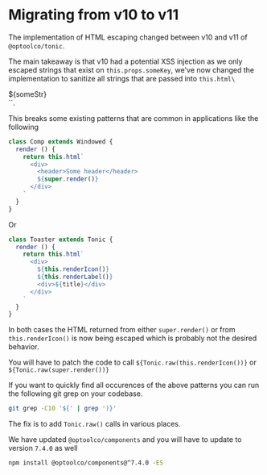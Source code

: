 # Migrating from v10 to v11

The implementation of HTML escaping changed between v10 and v11
of `@optoolco/tonic`.

The main takeaway is that v10 had a potential XSS injection as
we only escaped strings that exist on `this.props.someKey`,
we've now changed the implementation to sanitize all strings
that are passed into `this.html\`<div>${someStr}<div>\``.

This breaks some existing patterns that are common in applications
like the following

```js
class Comp extends Windowed {
  render () {
    return this.html`
      <div>
        <header>Some header</header>
        ${super.render()}
      </div>
    `
  }
}
```

Or

```js
class Toaster extends Tonic {
  render () {
    return this.html`
      <div>
        ${this.renderIcon()}
        ${this.renderLabel()}
        <div>${title}</div>
      </div>
    `
  }
}
```

In both cases the HTML returned from either `super.render()` or
from `this.renderIcon()` is now being escaped which is probably
not the desired behavior.

You will have to patch the code to call
`${Tonic.raw(this.renderIcon())}` or
`${Tonic.raw(super.render())}`

If you want to quickly find all occurences of the above patterns
you can run the following git grep on your codebase.

```sh
git grep -C10 '${' | grep ')}'
```

The fix is to add `Tonic.raw()` calls in various places.

We have updated `@optoolco/components` and you will have to
update to version `7.4.0` as well

```sh
npm install @optoolco/components@^7.4.0 -ES
```
